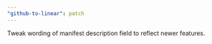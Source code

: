 ```yaml
---
"github-to-linear": patch
---
```


Tweak wording of manifest description field to reflect newer features.
